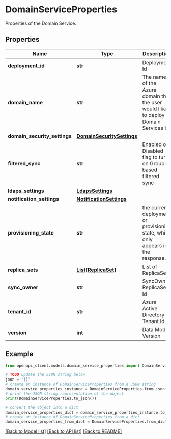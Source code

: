 # DomainServiceProperties

Properties of the Domain Service.

## Properties

Name | Type | Description | Notes
------------ | ------------- | ------------- | -------------
**deployment_id** | **str** | Deployment Id | [optional] [readonly] 
**domain_name** | **str** | The name of the Azure domain that the user would like to deploy Domain Services to. | [optional] 
**domain_security_settings** | [**DomainSecuritySettings**](DomainSecuritySettings.md) |  | [optional] 
**filtered_sync** | **str** | Enabled or Disabled flag to turn on Group-based filtered sync | [optional] 
**ldaps_settings** | [**LdapsSettings**](LdapsSettings.md) |  | [optional] 
**notification_settings** | [**NotificationSettings**](NotificationSettings.md) |  | [optional] 
**provisioning_state** | **str** | the current deployment or provisioning state, which only appears in the response. | [optional] [readonly] 
**replica_sets** | [**List[ReplicaSet]**](ReplicaSet.md) | List of ReplicaSets | [optional] 
**sync_owner** | **str** | SyncOwner ReplicaSet Id | [optional] [readonly] 
**tenant_id** | **str** | Azure Active Directory Tenant Id | [optional] [readonly] 
**version** | **int** | Data Model Version | [optional] [readonly] 

## Example

```python
from openapi_client.models.domain_service_properties import DomainServiceProperties

# TODO update the JSON string below
json = "{}"
# create an instance of DomainServiceProperties from a JSON string
domain_service_properties_instance = DomainServiceProperties.from_json(json)
# print the JSON string representation of the object
print(DomainServiceProperties.to_json())

# convert the object into a dict
domain_service_properties_dict = domain_service_properties_instance.to_dict()
# create an instance of DomainServiceProperties from a dict
domain_service_properties_from_dict = DomainServiceProperties.from_dict(domain_service_properties_dict)
```
[[Back to Model list]](../README.md#documentation-for-models) [[Back to API list]](../README.md#documentation-for-api-endpoints) [[Back to README]](../README.md)


